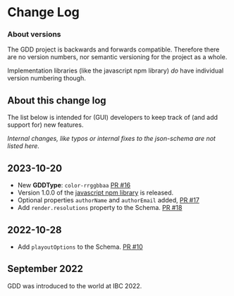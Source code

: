 # Change Log

### About versions

The GDD project is backwards and forwards compatible.
Therefore there are no version numbers, nor semantic versioning for the project as a whole.

Implementation libraries (like the javascript npm library) _do_ have individual version numbering though.


## About this change log

The list below is intended for (GUI) developers to keep track of (and add support for) new features.

_Internal changes, like typos or internal fixes to the json-schema are not listed here._


## 2023-10-20

* New **GDDType**: `color-rrggbbaa` [PR #16](https://github.com/SuperFlyTV/GraphicsDataDefinition/pull/16)
* Version 1.0.0 of the [javascript npm library](https://www.npmjs.com/package/graphics-data-definition) is released.
* Optional properties `authorName` and `authorEmail` added, [PR #17](https://github.com/SuperFlyTV/GraphicsDataDefinition/pull/17)
* Add `render.resolutions` property to the Schema. [PR #18](https://github.com/SuperFlyTV/GraphicsDataDefinition/pull/18)

## 2022-10-28

* Add `playoutOptions` to the Schema. [PR #10](https://github.com/SuperFlyTV/GraphicsDataDefinition/pull/10)

## September 2022

GDD was introduced to the world at IBC 2022.

